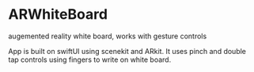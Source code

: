 # ARWhiteBoard
augemented reality white board, works with gesture controls 


App is built on swiftUI using scenekit and ARkit. It uses pinch and double tap controls using fingers to write on white board.
